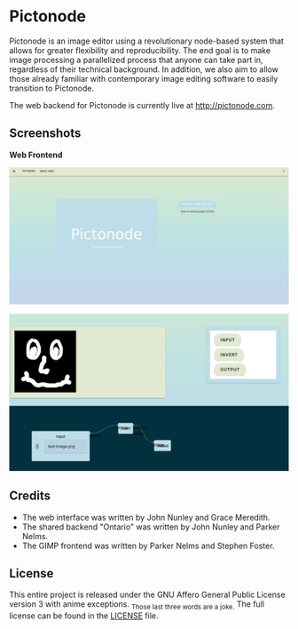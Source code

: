 # Pictonode

Pictonode is an image editor using a revolutionary node-based system that allows for greater flexibility and reproducibility. The end goal is to make image processing a parallelized process that anyone can take part in, regardless of their technical background. In addition, we also aim to allow those already familiar with contemporary image editing software to easily transition to Pictonode. 

The web backend for Pictonode is currently live at http://pictonode.com.

## Screenshots

**Web Frontend**

![Web Frontend](./assets/screenshot1.png)

![Web Frontend](./assets/screenshot2.png)

## Credits

- The web interface was written by John Nunley and Grace Meredith.
- The shared backend "Ontario" was written by John Nunley and Parker Nelms.
- The GIMP frontend was written by Parker Nelms and Stephen Foster.

## License

This entire project is released under the GNU Affero General Public License version 3 with anime exceptions. <sub>Those last three words are a joke.</sub> The full license can be found in the [LICENSE](./LICENSE) file.
